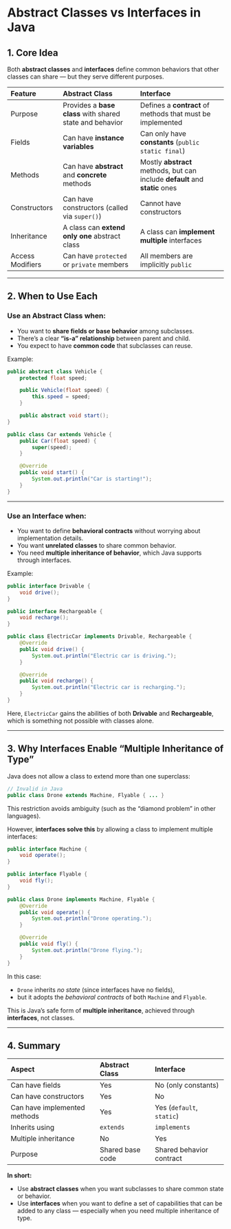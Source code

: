 # **Abstract Classes vs Interfaces in Java**


## **1. Core Idea**

Both **abstract classes** and **interfaces** define common behaviors that other classes can share — but they serve different purposes.

| Feature          | Abstract Class                                           | Interface                                                                    |
| :--------------- | :------------------------------------------------------- | :--------------------------------------------------------------------------- |
| Purpose          | Provides a **base class** with shared state and behavior | Defines a **contract** of methods that must be implemented                   |
| Fields           | Can have **instance variables**                          | Can only have **constants** (`public static final`)                          |
| Methods          | Can have **abstract** and **concrete** methods           | Mostly **abstract** methods, but can include **default** and **static** ones |
| Constructors     | Can have constructors (called via `super()`)             | Cannot have constructors                                                     |
| Inheritance      | A class can **extend only one** abstract class           | A class can **implement multiple** interfaces                                |
| Access Modifiers | Can have `protected` or `private` members                | All members are implicitly `public`                                          |

---

## **2. When to Use Each**

### **Use an Abstract Class when:**

* You want to **share fields or base behavior** among subclasses.
* There’s a clear **“is-a” relationship** between parent and child.
* You expect to have **common code** that subclasses can reuse.

Example:

```java
public abstract class Vehicle {
    protected float speed;

    public Vehicle(float speed) {
        this.speed = speed;
    }

    public abstract void start();
}
```

```java
public class Car extends Vehicle {
    public Car(float speed) {
        super(speed);
    }

    @Override
    public void start() {
        System.out.println("Car is starting!");
    }
}
```

---

### **Use an Interface when:**

* You want to define **behavioral contracts** without worrying about implementation details.
* You want **unrelated classes** to share common behavior.
* You need **multiple inheritance of behavior**, which Java supports through interfaces.

Example:

```java
public interface Drivable {
    void drive();
}

public interface Rechargeable {
    void recharge();
}

public class ElectricCar implements Drivable, Rechargeable {
    @Override
    public void drive() {
        System.out.println("Electric car is driving.");
    }

    @Override
    public void recharge() {
        System.out.println("Electric car is recharging.");
    }
}
```

Here, `ElectricCar` gains the abilities of both **Drivable** and **Rechargeable**, which is something not possible with classes alone.

---

## **3. Why Interfaces Enable “Multiple Inheritance of Type”**

Java does not allow a class to extend more than one superclass:

```java
// Invalid in Java
public class Drone extends Machine, Flyable { ... }
```

This restriction avoids ambiguity (such as the “diamond problem” in other languages).

However, **interfaces solve this** by allowing a class to implement multiple interfaces:

```java
public interface Machine {
    void operate();
}

public interface Flyable {
    void fly();
}

public class Drone implements Machine, Flyable {
    @Override
    public void operate() {
        System.out.println("Drone operating.");
    }

    @Override
    public void fly() {
        System.out.println("Drone flying.");
    }
}
```

In this case:

* `Drone` inherits *no state* (since interfaces have no fields),
* but it adopts the *behavioral contracts* of both `Machine` and `Flyable`.

This is Java’s safe form of **multiple inheritance**, achieved through **interfaces**, not classes.

---

## **4. Summary**

| Aspect                       | Abstract Class   | Interface                 |
| :--------------------------- | :--------------- | :------------------------ |
| Can have fields              | Yes              | No (only constants)       |
| Can have constructors        | Yes              | No                        |
| Can have implemented methods | Yes              | Yes (`default`, `static`) |
| Inherits using               | `extends`        | `implements`              |
| Multiple inheritance         | No               | Yes                       |
| Purpose                      | Shared base code | Shared behavior contract  |


**In short:**

* Use **abstract classes** when you want subclasses to share common state or behavior.
* Use **interfaces** when you want to define a set of capabilities that can be added to any class — especially when you need multiple inheritance of type.
